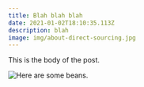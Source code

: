 ```yaml
---
title: Blah blah blah
date: 2021-01-02T18:10:35.113Z
description: blah
image: img/about-direct-sourcing.jpg
---
```

This is the body of the post.

![](img/about-single-origin.jpg "Here are some beans.")